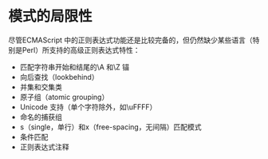 # 模式的局限性

尽管ECMAScript 中的正则表达式功能还是比较完备的，但仍然缺少某些语言（特别是Perl）所支持的高级正则表达式特性：

* 匹配字符串开始和结尾的\A 和\Z 锚
* 向后查找（lookbehind）
* 并集和交集类
* 原子组（atomic grouping）
* Unicode 支持（单个字符除外，如\uFFFF）
* 命名的捕获组
* s（single，单行）和x（free-spacing，无间隔）匹配模式
* 条件匹配
* 正则表达式注释